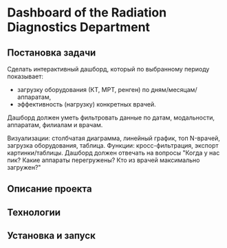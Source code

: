 # Dashboard of the Radiation Diagnostics Department

## Постановка задачи
Сделать интерактивный дашборд, который по выбранному периоду показывает:
- загрузку оборудования (КТ, МРТ, ренген) по дням/месяцам/аппаратам,
- эффективность (нагрузку) конкретных врачей.

Дашборд должен уметь фильтровать данные по датам, модальности, аппаратам, филиалам и врачам.

Визуализации: столбчатая диаграмма, линейный график, топ N-врачей, загрузка оборудования, таблица.
Функции: кросс-фильтрация, экспорт картинки/таблицы.
Дашборд должен отвечать на вопросы "Когда у нас пик? Какие аппараты перегружены? Кто из врачей максимально загружен?"

## Описание проекта 


## Технологии 


## Установка и запуск 

